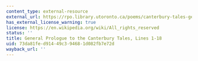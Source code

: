 ```yaml
---
content_type: external-resource
external_url: https://rpo.library.utoronto.ca/poems/canterbury-tales-general-prologue#1
has_external_license_warning: true
license: https://en.wikipedia.org/wiki/All_rights_reserved
status: ''
title: General Prologue to the Canterbury Tales, Lines 1-18
uid: 73da81fe-d914-49c3-9468-1d082fb7e72d
wayback_url: ''
---
```

